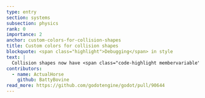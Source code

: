 ```yaml
---
type: entry
section: systems
subsection: physics
rank: 0
importance: 2
anchor: custom-colors-for-collision-shapes
title: Custom colors for collision shapes
blockquote: <span class="highlight">Debugging</span> in style
text: |
  Collision shapes now have <span class="code-highlight membervariable">debug_color</span> and <span class="code-highlight membervariable">debug_fill</span> properties for you to customize in the editor. If "Visible Collision Shapes" is enabled in the debug menu, you can even change these at runtime.
contributors:
  - name: ActualHorse
    github: BattyBovine
read_more: https://github.com/godotengine/godot/pull/90644
---
```

